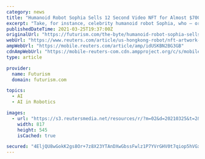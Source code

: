 ```yaml
---
category: news
title: "Humanoid Robot Sophia Sells 12 Second Video NFT for Almost $700,000"
excerpt: "Take, for instance, celebrity humanoid robot Sophia, who — or, uh, “which”? — just sold a digital artwork as a non-fungible token (NFT) for $688,888, Reuters reports. Sophia teamed up ..."
publishedDateTime: 2021-03-25T19:37:00Z
originalUrl: "https://futurism.com/the-byte/humanoid-robot-sophia-sells-12-second-video-nft-for-almost-700000"
webUrl: "https://www.reuters.com/article/us-hongkong-robot/nft-artwork-by-humanoid-robot-sells-at-auction-for-nearly-700000-idUSKBN2BG3GB"
ampWebUrl: "https://mobile.reuters.com/article/amp/idUSKBN2BG3GB"
cdnAmpWebUrl: "https://mobile-reuters-com.cdn.ampproject.org/c/s/mobile.reuters.com/article/amp/idUSKBN2BG3GB"
type: article

provider:
  name: Futurism
  domain: futurism.com

topics:
  - AI
  - AI in Robotics

images:
  - url: "https://s3.reutersmedia.net/resources/r/?m=02&d=20210325&t=2&i=1556115825&w=&fh=545px&fw=&ll=&pl=&sq=&r=LYNXMPEH2N247"
    width: 817
    height: 545
    isCached: true

secured: "4EljQU8wGokK2gs8Or+7z8X23YTAnDXwGbssFwlz1P7YVrGHV0t7qiop5hVGxw3MbNUKUBKqoFocfWZPMKQHQ9hPCueKxJQRtEKmOoGOGYh0sUHXAP1rlbWzENFrZTREsv7Q5vMZb07YQdEC+bUEZRWdm/75tVz4/Lly5dyAyvrcRCsKT4PZGzYoeb1ypWdbW0EEqBvO82ladozUel4OV+dJCpihhHIyrzRZtAazryqbNR7bX5XL4N1+LQhvViBGy53s3S1tHN0dfC6F8Z7gP9KUCepkVbX5L3RV4h6tokZ85SToHZMBjmcF2he/M/wRL+2NITzNUdHrO1E65IJWHU+wmmqzKpI5SXtJzgVDp6M=;enDJpoPcmNtRDzvbBjqoew=="
---
```


